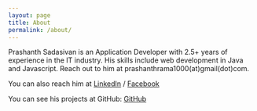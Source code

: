 ```yaml
---
layout: page
title: About
permalink: /about/
---
```


Prashanth Sadasivan is an Application Developer with 2.5+ years of experience in the IT industry.
His skills include web development in Java and Javascript. Reach out to him at prashanthrama1000(at)gmail(dot)com.

You can also reach him at
[LinkedIn](https://linkedin.com/in/prashanth-sadasivan) /
[Facebook](https://facebook.com/prashsadasivan)

You can see his projects at GitHub:
[GitHub](https://github.com/prashanthrama1000)
